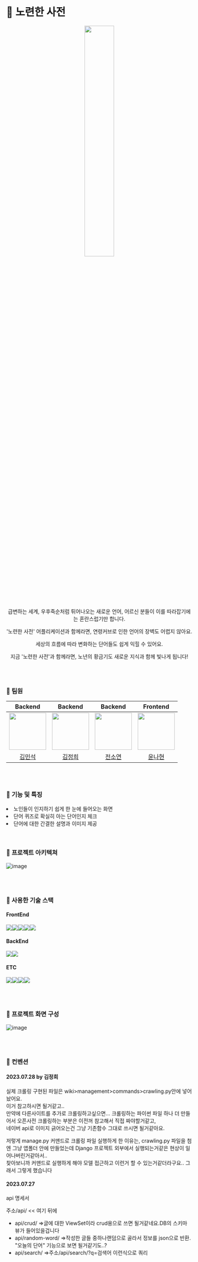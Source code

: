 # 🦁 노련한 사전

<div align="center"><img src="https://github.com/HBNU-LIKELION/Hackathon-Veteran-Dictionary/assets/69416617/40839f67-0a1c-4d92-8112-e65c1d7abe12" width="40%"/></div>

<p align="center">급변하는 세계, 우후죽순처럼 튀어나오는 새로운 언어, 어르신 분들이 이를 따라잡기에는 혼란스럽기만 합니다.</p>
<p align="center">'노련한 사전' 어플리케이션과 함께라면, 연령커브로 인한 언어의 장벽도 어렵지 않아요.</p>
<p align="center">세상의 흐름에 따라 변화하는 단어들도 쉽게 익힐 수 있어요.</p>
<p align="center">지금 '노련한 사전'과 함께라면, 노년의 황금기도 새로운 지식과 함께 빛나게 됩니다!</p>

<br>
<br>

### 🦁 **팀원**
|                                         Backend                                          |                                         Backend                                          |                                         Backend                                          |                                         Frontend                                         |
| :--------------------------------------------------------------------------------------: | :--------------------------------------------------------------------------------------: | :--------------------------------------------------------------------------------------: | :-------------------------------------------------------------------------------------: |
| <img src="https://github.com/HBNU-LIKELION/Hackathon-Veteran-Dictionary/assets/69416617/462daf4a-bd2e-4236-b56e-165520be8c2d" width=100px alt=""/> | <img src="https://github.com/HBNU-LIKELION/Hackathon-Veteran-Dictionary/assets/69416617/5f982266-39e4-469b-af78-abe971708a6a" width=100px alt=""/> | <img src="" width=100px alt=""/> | <img src="https://github.com/HBNU-LIKELION/Hackathon-Veteran-Dictionary/assets/69416617/1073b9e8-9dad-4137-80e0-13570537b6e4" width=100px alt=""/> |
|                       [김민석](https://github.com/davemins)                        |                            [김정희](https://github.com/PlagueRabbit)                            |                            [전소연](https://github.com/Jeonsso)                            |                          [윤나현](https://github.com/ynh626)                           |

<br>
<br>

### 🦁 **기능 및 특징**
<li>노인들이 인지하기 쉽게 한 눈에 들어오는 화면</li>
<li>단어 퀴즈로 확실히 아는 단어인지 체크</li>
<li>단어에 대한 간결한 설명과 이미지 제공 </li>

<br>
<br>

### 🦁 **프로젝트 아키텍쳐**
![image](https://github.com/HBNU-LIKELION/Hackathon-Veteran-Dictionary/assets/117091989/421a31cf-bb6e-4bc6-a7ea-7bc64d5876ed)

<br>
<br>

### 🦁 **사용한 기술 스택**<br>
#### FrontEnd
<img src="https://img.shields.io/badge/react-61DAFB?style=for-the-badge&logo=react&logoColor=black"><img src="https://img.shields.io/badge/redux-764ABC?style=for-the-badge&logo=redux&logoColor=black"><img src="https://img.shields.io/badge/html5-E34F26?style=for-the-badge&logo=html5&logoColor=white"><img src="https://img.shields.io/badge/css-1572B6?style=for-the-badge&logo=css3&logoColor=white"><img src="https://img.shields.io/badge/javascript-F7DF1E?style=for-the-badge&logo=javascript&logoColor=black">
<br>
#### BackEnd
<img src="https://img.shields.io/badge/python-3776AB?style=for-the-badge&logo=python&logoColor=white"><img src="https://img.shields.io/badge/django rest framework-092E20?style=for-the-badge&logo=django&logoColor=white">
<br>
#### ETC
<img src="https://img.shields.io/badge/github-181717?style=for-the-badge&logo=github&logoColor=white"><img src="https://img.shields.io/badge/git-F05032?style=for-the-badge&logo=git&logoColor=white"><img src="https://img.shields.io/badge/jenkins-D24939?style=for-the-badge&logo=jenkins&logoColor=white"><img src="https://img.shields.io/badge/Figma-F24E1E?style=for-the-badge&logo=Figma&logoColor=white">

<br>
<br>

### 🦁 **프로젝트 화면 구성**
![image](https://github.com/HBNU-LIKELION/Hackathon-Veteran-Dictionary/assets/69416617/1e300230-44ed-4c5b-811b-ed02bcd1b8e4)

<br>
<br>

### 🦁 **컨벤션**
#### 2023.07.28 by 김정희

실제 크롤링 구현된 파일은 wiki>management>commands>crawling.py안에 넣어놨어요.  <br>
이거 참고하시면 될거같고.. <br>
만약에 다른사이트를 추가로 크롤링하고싶으면... 크롤링하는 파이썬 파일 하나 더 만들어서 오픈사전 크롤링하는 부분은 이전꺼 참고해서 직접 짜야할거같고, <br>
네이버 api로 이미지 긁어오는건 그냥 기존함수 그대로 쓰시면 될거같아요.  <br>

저렇게 manage.py 커맨드로 크롤링 파일 실행하게 한 이유는, crawling.py 파일을 첨엔 그냥 앱폴더 안에 만들었는데 Django 프로젝트 외부에서 실행되는거같은 현상이 일어나버린거같아서.. <br>
찾아보니까 커맨드로 실행하게 해야 모델 접근하고 이런거 할 수 있는거같더라구요.. 그래서 그렇게 했습니다

#### 2023.07.27
api 명세서

주소/api/ << 여기 뒤에
<ul>
<li> api/crud/  =>글에 대한 ViewSet이라 crud용으로 쓰면 될거같네요.DB의 스키마 뷰가 들어있을겁니다 </li>
<li> api/random-word/ =>작성한 글들 중하나랜덤으로 골라서 정보를 json으로 반환. "오늘의 단어" 기능으로 보면 될거같기도..? </li>
<li>api/search/ =>주소/api/search/?q=검색어 이런식으로 쿼리 </li>   
</ul>  


